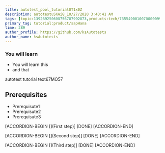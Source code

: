 ```yaml
---
title: autotest_pool_tutorial0T1x0Z
description: autotestuSKAi8_10/27/2020 3:40:41 AM
tags: [topic:139269250608756787992873,products:tech/73554900100700000996,tutorial:experience/advanced]
primary_tag: tutorial:product/sapHana
time: 289
author_profile: https://github.com/ksAutotests
author_name: ksAutotests
---
```

### You will learn
- You will learn this
- and that

autotest tutorial text67MO57

## Prerequisites
- Prerequisute1
- Prerequisute2
- Prerequisute3

[ACCORDION-BEGIN [](First step)]
[DONE]
[ACCORDION-END]

[ACCORDION-BEGIN [](Second step)]
[DONE]
[ACCORDION-END]

[ACCORDION-BEGIN [](Third step)]
[DONE]
[ACCORDION-END]

